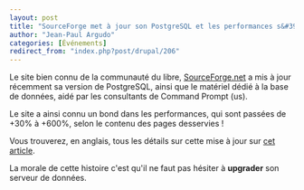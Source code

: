 ```yaml
---
layout: post
title: "SourceForge met à jour son PostgreSQL et les performances s&#39;en ressentent"
author: "Jean-Paul Argudo"
categories: [Événements]
redirect_from: "index.php?post/drupal/206"
---
```



<p></p>

<!--more-->


<p>Le site bien connu de la communauté du libre, <a href="http://sourceforge.net/" target="_blank">SourceForge.net</a> a mis à jour récemment sa version de PostgreSQL, ainsi que le matériel dédié à la base de données, aidé par les consultants de Command Prompt (us).</p>

<p>Le site a ainsi connu un bond dans les performances, qui sont passées de +30% à +600%, selon le contenu des pages desservies&nbsp;!</p>

<p>Vous trouverez, en anglais, tous les détails sur cette mise à jour sur <a href="http://sourceforge.net/forum/forum.php?forum_id=610401" target="_blank">cet article</a>.</p>

<p>La morale de cette histoire c'est qu'il ne faut pas hésiter à <strong>upgrader</strong> son serveur de données.</p>
